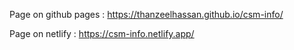 Page on github pages : https://thanzeelhassan.github.io/csm-info/

Page on netlify : https://csm-info.netlify.app/
